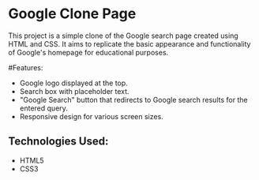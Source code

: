 # Google Clone Page

This project is a simple clone of the Google search page created using HTML and CSS. It aims to replicate the basic appearance and functionality of Google's homepage for educational purposes.

#Features:

- Google logo displayed at the top.
- Search box with placeholder text.
- "Google Search" button that redirects to Google search results for the entered query.
- Responsive design for various screen sizes.

## Technologies Used:

- HTML5
- CSS3

